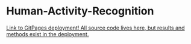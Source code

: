 # Human-Activity-Recognition

[Link to GitPages deployment! All source code lives here, but results and methods exist in the deployment.](https://patricksyoussef.github.io/ML-HAR/)
